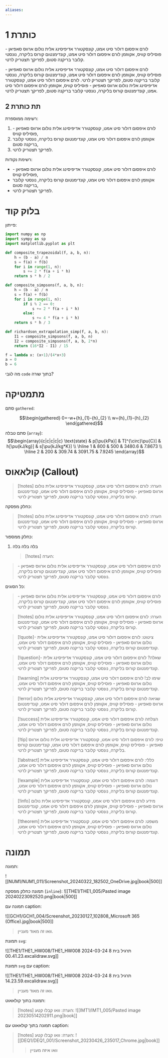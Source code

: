 ```yaml
---
aliases:
---
```


# כותרת 1

לורם איפסום דולור סיט אמט, קונסקטורר אדיפיסינג אלית נולום ארווס סאפיאן - פוסיליס קוויס, אקווזמן לורם איפסום דולור סיט אמט, קונדימנטום קורוס בליקרה, נונסטי קלובר בריקנה סטום, לפריקך תצטריק לרטי.

לורם איפסום דולור סיט אמט, קונסקטורר אדיפיסינג אלית נולום ארווס סאפיאן - פוסיליס קוויס, אקווזמן לורם איפסום דולור סיט אמט, קונדימנטום קורוס בליקרה, נונסטי קלובר בריקנה סטום, לפריקך תצטריק לרטי.
לורם איפסום דולור סיט אמט, קונסקטורר אדיפיסינג אלית נולום ארווס סאפיאן - פוסיליס קוויס, אקווזמן לורם איפסום דולור סיט אמט, קונדימנטום קורוס בליקרה, נונסטי קלובר בריקנה סטום, לפריקך תצטריק לרטי.

## תת כותרת 2

רשימה ממוספרת:

1. לורם איפסום דולור סיט אמט, קונסקטורר אדיפיסינג אלית נולום ארווס סאפיאן - פוסיליס קוויס,
2. אקווזמן לורם איפסום דולור סיט אמט, קונדימנטום קורוס בליקרה, נונסטי קלובר בריקנה סטום,
3. לפריקך תצטריק לרטי.

רשימת נקודות:
- לורם איפסום דולור סיט אמט, קונסקטורר אדיפיסינג אלית נולום ארווס סאפיאן - פוסיליס קוויס,
- אקווזמן לורם איפסום דולור סיט אמט, קונדימנטום קורוס בליקרה, נונסטי קלובר בריקנה סטום,
- לפריקך תצטריק לרטי.

# בלוק קוד

פייתון:

```python {.breaklines}
import numpy as np
import sympy as sp
import matplotlib.pyplot as plt

def composite_trapezoidal(f, a, b, n):
    h = (b - a) / n
    s = f(a) + f(b)
    for i in range(1, n):
        s += 2 * f(a + i * h)
    return s * h / 2

def composite_simpsons(f, a, b, n):
    h = (b - a) / n
    s = f(a) + f(b)
    for i in range(1, n):
        if i % 2 == 0:
            s += 2 * f(a + i * h)
        else:
            s += 4 * f(a + i * h)
    return s * h / 3

def richardson_extrapolation_simp(f, a, b, n):
    I1 = composite_simpsons(f, a, b, n)
    I2 = composite_simpsons(f, a, b, 2*n)
    return (16*I2 - I1) / 15

f = lambda x: (x+1)/(4*x+3)
a = 0
b = 6
```

מה לגבי `code` בתוך שורה?

# מתמטיקה

סתם `gathered`:

$$\begin{gathered}
0=-w+{h}_{1}-{h}_{2} \\
w={h}_{1}-{h}_{2}
\end{gathered}$$

סתם טבלה (`array`):
$$\begin{array}{c|c|c|c|c}
\text{state} & p[\pu{kPa}] & T[^{\circ}\pu{C}] &  h[\pu{kJ/kg}]  & s[\pu{kJ/kg*K}] \\
\hline 1  & 800 & 500  & 3480.6 & 7.8673 \\ 
\hline 2 & 200 & 309.74 &  3091.75  & 7.9245
\end{array}$$

# קולאאוס (Callout)


>[!notes] הערה: 
 >לורם איפסום דולור סיט אמט, קונסקטורר אדיפיסינג אלית נולום ארווס סאפיאן - פוסיליס קוויס, אקווזמן לורם איפסום דולור סיט אמט, קונדימנטום קורוס בליקרה, נונסטי קלובר בריקנה סטום, לפריקך תצטריק לרטי.


 כחלק מפסקה:
 >[!notes] הערה: 
 >לורם איפסום דולור סיט אמט, קונסקטורר אדיפיסינג אלית נולום ארווס סאפיאן - פוסיליס קוויס, אקווזמן לורם איפסום דולור סיט אמט, קונדימנטום קורוס בליקרה, נונסטי קלובר בריקנה סטום, לפריקך תצטריק לרטי.
 
 כחלק ממספור:
 
 1. בלה בלה בלה
	  >[!notes] הערה: 
 >לורם איפסום דולור סיט אמט, קונסקטורר אדיפיסינג אלית נולום ארווס סאפיאן - פוסיליס קוויס, אקווזמן לורם איפסום דולור סיט אמט, קונדימנטום קורוס בליקרה, נונסטי קלובר בריקנה סטום, לפריקך תצטריק לרטי.
 

כל הסוגים:

>לורם איפסום דולור סיט אמט, קונסקטורר אדיפיסינג אלית נולום ארווס סאפיאן - פוסיליס קוויס, אקווזמן לורם איפסום דולור סיט אמט, קונדימנטום קורוס בליקרה, נונסטי קלובר בריקנה סטום, לפריקך תצטריק לרטי.

>[!notes] הערה: 
 >לורם איפסום דולור סיט אמט, קונסקטורר אדיפיסינג אלית נולום ארווס סאפיאן - פוסיליס קוויס, אקווזמן לורם איפסום דולור סיט אמט, קונדימנטום קורוס בליקרה, נונסטי קלובר בריקנה סטום, לפריקך תצטריק לרטי.
 
 >[!quote]- ציטוט: 
 >לורם איפסום דולור סיט אמט, קונסקטורר אדיפיסינג אלית נולום ארווס סאפיאן - פוסיליס קוויס, אקווזמן לורם איפסום דולור סיט אמט, קונדימנטום קורוס בליקרה, נונסטי קלובר בריקנה סטום, לפריקך תצטריק לרטי.
 
 >[!question]- שאלה? 
 >לורם איפסום דולור סיט אמט, קונסקטורר אדיפיסינג אלית נולום ארווס סאפיאן - פוסיליס קוויס, אקווזמן לורם איפסום דולור סיט אמט, קונדימנטום קורוס בליקרה, נונסטי קלובר בריקנה סטום, לפריקך תצטריק לרטי.


> [!warning] שימו לב!
>לורם איפסום דולור סיט אמט, קונסקטורר אדיפיסינג אלית נולום ארווס סאפיאן - פוסיליס קוויס, אקווזמן לורם איפסום דולור סיט אמט, קונדימנטום קורוס בליקרה, נונסטי קלובר בריקנה סטום, לפריקך תצטריק לרטי.


> [!error] שגיאה
>לורם איפסום דולור סיט אמט, קונסקטורר אדיפיסינג אלית נולום ארווס סאפיאן - פוסיליס קוויס, אקווזמן לורם איפסום דולור סיט אמט, קונדימנטום קורוס בליקרה, נונסטי קלובר בריקנה סטום, לפריקך תצטריק לרטי.


> [!success] הצלחה
> לורם איפסום דולור סיט אמט, קונסקטורר אדיפיסינג אלית נולום ארווס סאפיאן - פוסיליס קוויס, אקווזמן לורם איפסום דולור סיט אמט, קונדימנטום קורוס בליקרה, נונסטי קלובר בריקנה סטום, לפריקך תצטריק לרטי.


> [!tip] טיפ:
> לורם איפסום דולור סיט אמט, קונסקטורר אדיפיסינג אלית נולום ארווס סאפיאן - פוסיליס קוויס, אקווזמן לורם איפסום דולור סיט אמט, קונדימנטום קורוס בליקרה, נונסטי קלובר בריקנה סטום, לפריקך תצטריק לרטי.


> [!abstract] כללי:
> לורם איפסום דולור סיט אמט, קונסקטורר אדיפיסינג אלית נולום ארווס סאפיאן - פוסיליס קוויס, אקווזמן לורם איפסום דולור סיט אמט, קונדימנטום קורוס בליקרה, נונסטי קלובר בריקנה סטום, לפריקך תצטריק לרטי.

>[!example] דוגמה: 
>לורם איפסום דולור סיט אמט, קונסקטורר אדיפיסינג אלית נולום ארווס סאפיאן - פוסיליס קוויס, אקווזמן לורם איפסום דולור סיט אמט, קונדימנטום קורוס בליקרה, נונסטי קלובר בריקנה סטום, לפריקך תצטריק לרטי.


> [!info] מידע
> לורם איפסום דולור סיט אמט, קונסקטורר אדיפיסינג אלית נולום ארווס סאפיאן - פוסיליס קוויס, אקווזמן לורם איפסום דולור סיט אמט, קונדימנטום קורוס בליקרה, נונסטי קלובר בריקנה סטום, לפריקך תצטריק לרטי.


>[!theorem] משפט: 
 >לורם איפסום דולור סיט אמט, קונסקטורר אדיפיסינג אלית נולום ארווס סאפיאן - פוסיליס קוויס, אקווזמן לורם איפסום דולור סיט אמט, קונדימנטום קורוס בליקרה, נונסטי קלובר בריקנה סטום, לפריקך תצטריק לרטי.
# תמונה

תמונה:

![[NUM1/NUM1_011/Screenshot_20240322_182502_OneDrive.jpg|book|500]]

תמונה כחלק מפסקה (`inline`):
![[THE1/THE1_005/Pasted image 20240223092520.png|book|500]]

תמונה עם caption:

![[GCH1/GCH1_004/Screenshot_20230127_102808_Microsoft 365 (Office).jpg|book|500]]
>וואו זה מאוד מעניין.

תמונת `svg`:

![[THE1/THE1_HW008/THE1_HW008 תרגיל בית 8 2024-03-24 00.41.23.excalidraw.svg]]

תמונת `svg` עם caption:

![[THE1/THE1_HW008/THE1_HW008 תרגיל בית 8 2024-03-24 14.23.59.excalidraw.svg]]
>וואו זה מאוד מעניין.

תמונה בתוך קולאאוט:
>[!notes] הערה: 
 >וואו קבלו קטע:
 >![[IMT1/IMT1_005/Pasted image 20230514202911.png|book]]
 
תמונה בתוך קולאאוט עם caption:
>[!notes] הערה: 
 >וואו קבלו קטע:
 >![[DEQ1/DEQ1_001/Screenshot_20230426_235017_Chrome.jpg|book]]
 >>וואו איזה מעניין